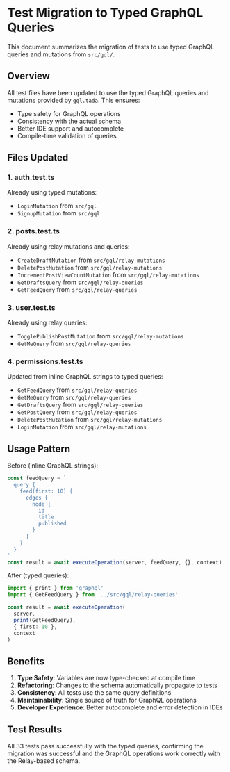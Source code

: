 # Test Migration to Typed GraphQL Queries

This document summarizes the migration of tests to use typed GraphQL queries and mutations from `src/gql/`.

## Overview

All test files have been updated to use the typed GraphQL queries and mutations provided by `gql.tada`. This ensures:
- Type safety for GraphQL operations
- Consistency with the actual schema
- Better IDE support and autocomplete
- Compile-time validation of queries

## Files Updated

### 1. **auth.test.ts**
Already using typed mutations:
- `LoginMutation` from `src/gql`
- `SignupMutation` from `src/gql`

### 2. **posts.test.ts**
Already using relay mutations and queries:
- `CreateDraftMutation` from `src/gql/relay-mutations`
- `DeletePostMutation` from `src/gql/relay-mutations`
- `IncrementPostViewCountMutation` from `src/gql/relay-mutations`
- `GetDraftsQuery` from `src/gql/relay-queries`
- `GetFeedQuery` from `src/gql/relay-queries`

### 3. **user.test.ts**
Already using relay queries:
- `TogglePublishPostMutation` from `src/gql/relay-mutations`
- `GetMeQuery` from `src/gql/relay-queries`

### 4. **permissions.test.ts**
Updated from inline GraphQL strings to typed queries:
- `GetFeedQuery` from `src/gql/relay-queries`
- `GetMeQuery` from `src/gql/relay-queries`
- `GetDraftsQuery` from `src/gql/relay-queries`
- `GetPostQuery` from `src/gql/relay-queries`
- `DeletePostMutation` from `src/gql/relay-mutations`
- `LoginMutation` from `src/gql/relay-mutations`

## Usage Pattern

Before (inline GraphQL strings):
```typescript
const feedQuery = `
  query {
    feed(first: 10) {
      edges {
        node {
          id
          title
          published
        }
      }
    }
  }
`
const result = await executeOperation(server, feedQuery, {}, context)
```

After (typed queries):
```typescript
import { print } from 'graphql'
import { GetFeedQuery } from '../src/gql/relay-queries'

const result = await executeOperation(
  server,
  print(GetFeedQuery),
  { first: 10 },
  context
)
```

## Benefits

1. **Type Safety**: Variables are now type-checked at compile time
2. **Refactoring**: Changes to the schema automatically propagate to tests
3. **Consistency**: All tests use the same query definitions
4. **Maintainability**: Single source of truth for GraphQL operations
5. **Developer Experience**: Better autocomplete and error detection in IDEs

## Test Results

All 33 tests pass successfully with the typed queries, confirming the migration was successful and the GraphQL operations work correctly with the Relay-based schema.